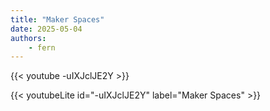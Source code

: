 ```yaml
---
title: "Maker Spaces"
date: 2025-05-04
authors:
    - fern
---
```


{{< youtube -uIXJclJE2Y >}}

{{< youtubeLite id="-uIXJclJE2Y" label="Maker Spaces" >}}
